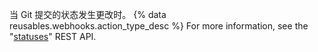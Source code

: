 当 Git 提交的状态发生更改时。 {% data reusables.webhooks.action_type_desc %} For more information, see the "[statuses](/v3/repos/statuses/)" REST API.
